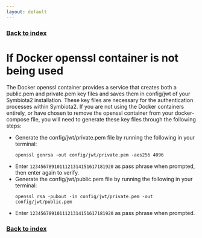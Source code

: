 ```yaml
---
layout: default
---
```


### [Back to index](/index.html)

# If Docker openssl container is not being used

The Docker openssl container provides a service that creates both a public.pem and private.pem key files and saves them 
in config/jwt of your Symbiota2 installation. These key files are necessary for the authentication processes within Symbiota2.
If you are not using the Docker containers entirely, or have chosen to remove the openssl container from your 
docker-compose file, you will need to generate these key files through the following steps:

- Generate the config/jwt/private.pem file by running the following in your terminal:
    ```shell
    openssl genrsa -out config/jwt/private.pem -aes256 4096
    ```
- Enter `1234567891011121314151617181920` as pass phrase when prompted, then enter again to verify.
- Generate the config/jwt/public.pem file by running the following in your terminal:
    ```shell
    openssl rsa -pubout -in config/jwt/private.pem -out config/jwt/public.pem
    ```
- Enter `1234567891011121314151617181920` as pass phrase when prompted.

### [Back to index](/index.html)
